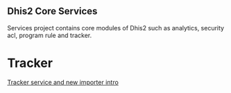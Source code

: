## Dhis2 Core Services

Services project contains core modules of Dhis2 such as analytics, security acl, program rule and tracker.

# Tracker

[Tracker service and new importer intro](https://jira.dhis2.org/browse/DHIS2-5068)

